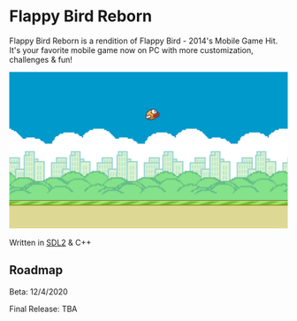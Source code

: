 # Flappy Bird Reborn

Flappy Bird Reborn is a rendition of Flappy Bird - 2014's Mobile Game Hit. It's your favorite mobile game now on PC with more customization, challenges & fun!

![Image Of Flappy Bird Reborn Alpha](https://github.com/neeooneeoon/flappybirdreborn/raw/master/Other/fppbeta.png)

Written in [SDL2](https://www.libsdl.org/) & C++ 

## Roadmap
Beta: 12/4/2020

Final Release: TBA
